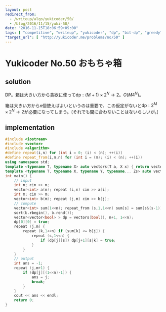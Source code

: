 ```yaml
---
layout: post
redirect_from:
  - /writeup/algo/yukicoder/50/
  - /blog/2016/11/15/yuki-50/
date: "2016-11-15T18:06:59+09:00"
tags: [ "competitive", "writeup", "yukicoder", "dp", "bit-dp", "greedy" ]
"target_url": [ "http://yukicoder.me/problems/no/50" ]
---
```


# Yukicoder No.50 おもちゃ箱

## solution

DP。箱は大きい方から貪欲に使って$\mathrm{dp}: (M+1) \times 2^N \to 2$。$O(M4^N)$。

箱は大きい方から$n$個使えばよいというのは重要で、この仮定がないと$\mathrm{dp}: 2^M \times 2^N \to 2$が必要になってしまう。(それでも間に合わないことはないらしいが。)

## implementation

``` c++
#include <iostream>
#include <vector>
#include <algorithm>
#define repeat(i,n) for (int i = 0; (i) < (n); ++(i))
#define repeat_from(i,m,n) for (int i = (m); (i) < (n); ++(i))
using namespace std;
template <typename T, typename X> auto vectors(T a, X x) { return vector<T>(x, a); }
template <typename T, typename X, typename Y, typename... Zs> auto vectors(T a, X x, Y y, Zs... zs) { auto cont = vectors(a, y, zs...); return vector<decltype(cont)>(x, cont); }
int main() {
    // input
    int n; cin >> n;
    vector<int> a(n); repeat (i,n) cin >> a[i];
    int m; cin >> m;
    vector<int> b(m); repeat (j,m) cin >> b[j];
    // compute
    vector<int> sum(1<<n); repeat_from (s,1,1<<n) sum[s] = sum[s&(s-1)] + a[__builtin_ctz(s)]; // http://www.slideshare.net/KMC_JP/slide-www
    sort(b.rbegin(), b.rend());
    vector<vector<bool> > dp = vectors(bool(), m+1, 1<<n);
    dp[0][0] = true;
    repeat (j,m) {
        repeat (k,1<<n) if (sum[k] <= b[j]) {
            repeat (s,1<<n) {
                if (dp[j][s]) dp[j+1][s|k] = true;
            }
        }
    }
    // output
    int ans = -1;
    repeat (j,m+1) {
        if (dp[j][(1<<n)-1]) {
            ans = j;
            break;
        }
    }
    cout << ans << endl;
    return 0;
}
```
